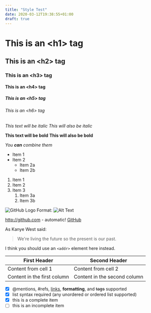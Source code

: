 ```yaml
---
title: "Style Test"
date: 2020-03-12T19:38:55+01:00
draft: true
---
```


# This is an &lt;h1&gt; tag
## This is an &lt;h2&gt; tag
### This is an &lt;h3&gt; tag
#### This is an &lt;h4&gt; tag
##### This is an &lt;h5&gt; tag
###### This is an &lt;h6&gt; tag

*This text will be italic*
_This will also be italic_

**This text will be bold**
__This will also be bold__

_You **can** combine them_

* Item 1
* Item 2
  * Item 2a
  * Item 2b

1. Item 1
1. Item 2
1. Item 3
   1. Item 3a
   1. Item 3b

![GitHub Logo](/images/logo.png)
Format: ![Alt Text](url)

http://github.com - automatic!
[GitHub](http://github.com)

As Kanye West said:

> We're living the future so
> the present is our past.

I think you should use an
`<addr>` element here instead.

First Header | Second Header
------------ | -------------
Content from cell 1 | Content from cell 2
Content in the first column | Content in the second column

- [x] @mentions, #refs, [links](), **formatting**, and <del>tags</del> supported
- [x] list syntax required (any unordered or ordered list supported)
- [x] this is a complete item
- [ ] this is an incomplete item
